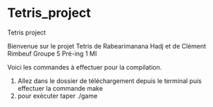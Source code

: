 # Tetris_project
Tetris project

Bienvenue sur le projet Tetris de Rabearimanana Hadj et de Clément Rimbeuf Groupe 5 Pré-ing 1 MI

Voici les commandes à effectuer pour la compilation. 
1) Allez dans le dossier de téléchargement depuis le terminal puis effectuer la commande make
2) pour exécuter taper ./game

